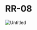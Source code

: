 # RR-08
![Untitled](https://user-images.githubusercontent.com/76547581/106117939-90033b00-6179-11eb-911e-df07c9d1242b.png)
